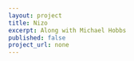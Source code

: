 ```yaml
---
layout: project
title: Nizo
excerpt: Along with Michael Hobbs
published: false
project_url: none
---
```


<script type="application/json" class="data">
{
	"noun": "Director",
	"images": [{
		"src": "/assets/img/nizo/landscape-3col.jpg",
		"size": "landscape-3col"
	},{
		"src": "/assets/img/nizo/landscape-4col.jpg",
		"size": "landscape-4col"
	},{
		"src": "/assets/img/nizo/portrait-2col.jpg",
		"size": "portrait-2col"
	},{
		"src": "/assets/img/nizo/portrait-4col.jpg",
		"size": "portrait-4col"
	},{
		"src": "/assets/img/nizo/square-1col.jpg",
		"size": "square-1col"
	},{
		"src": "/assets/img/nizo/square-2col.jpg",
		"size": "square-2col"
	},{
		"src": "/assets/img/nizo/square-3col.jpg",
		"size": "square-3col"
	}]
}
</script>